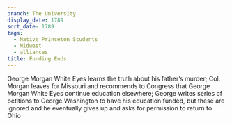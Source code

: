 ```yaml
---
branch: The University
display_date: 1789
sort_date: 1789
tags:
  - Native Princeton Students
  - Midwest
  - alliances
title: Funding Ends
---
```


George Morgan White Eyes learns the truth about his father’s murder; Col. Morgan leaves for Missouri and recommends to Congress that George Morgan White Eyes continue education elsewhere; George writes series of petitions to George Washington to have his education funded, but these are ignored and he eventually gives up and asks for permission to return to Ohio
